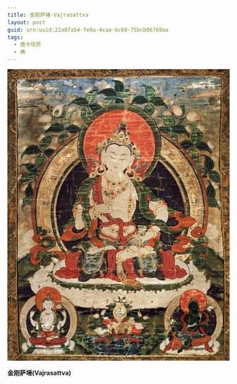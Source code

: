 ```yaml
---
title: 金刚萨埵-Vajrasattva
layout: post
guid: urn:uuid:22a07a54-fe0a-4caa-bc60-75bcb06769aa
tags:
  - 唐卡欣赏
  - 佛
---
```



[![](/media/files/2013/04/02/vajrasattva.png)](http://7vikpt.com1.z0.glb.clouddn.com/vajrasattva.png)

**金刚萨埵(Vajrasattva)**
